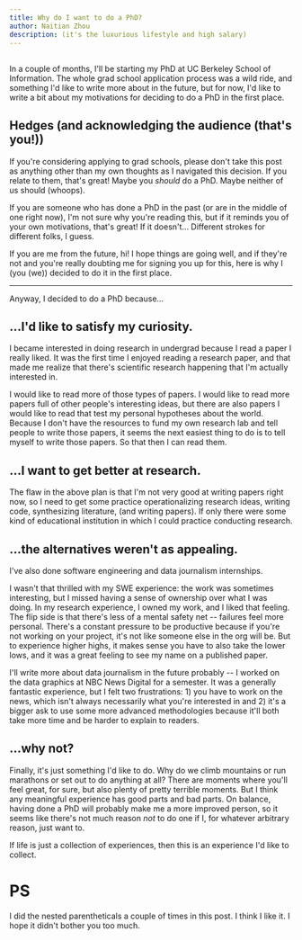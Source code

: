 ```yaml
---
title: Why do I want to do a PhD?
author: Naitian Zhou
description: (it's the luxurious lifestyle and high salary)
---
```


## 

In a couple of months, I'll be starting my PhD at UC Berkeley School of
Information. The whole grad school application process was a wild ride, and
something I'd like to write more about in the future, but for now, I'd like to
write a bit about my motivations for deciding to do a PhD in the first place.

## Hedges (and acknowledging the audience (that's you!))

If you're considering applying to grad schools, please don't take this post as
anything other than my own thoughts as I navigated this decision. If you relate
to them, that's great! Maybe you *should* do a PhD. Maybe neither of us should
(whoops).

If you are someone who has done a PhD in the past (or are in the middle of one
right now), I'm not sure why you're reading this, but if it reminds you of your
own motivations, that's great! If it doesn't... Different strokes for different
folks, I guess.

If you are me from the future, hi! I hope things are going well, and if they're
not and you're really doubting me for signing you up for this, here is why I
(you (we)) decided to do it in the first place.

---

Anyway, I decided to do a PhD because... 

## ...I'd like to satisfy my curiosity.

I became interested in doing research in undergrad because I read a paper I
really liked. It was the first time I enjoyed reading a research paper, and
that made me realize that there's scientific research happening that I'm
actually interested in.

I would like to read more of those types of papers. I would like to read more
papers full of other people's interesting ideas, but there are also papers I
would like to read that test my personal hypotheses about the world. Because I
don't have the resources to fund my own research lab and tell people to write
those papers, it seems the next easiest thing to do is to tell myself to write
those papers. So that then I can read them.

## ...I want to get better at research.

The flaw in the above plan is that I'm not very good at writing papers right
now, so I need to get some practice operationalizing research ideas, writing
code, synthesizing literature, (and writing papers). If only there were some
kind of educational institution in which I could practice conducting research.

## ...the alternatives weren't as appealing.

I've also done software engineering and data journalism internships.

I wasn't that thrilled with my SWE experience: the work was sometimes
interesting, but I missed having a sense of ownership over what I was doing. In
my research experience, I owned my work, and I liked that feeling. The flip
side is that there's less of a mental safety net -- failures feel more
personal. There's a constant pressure to be productive because if you're not
working on your project, it's not like someone else in the org will be. But to
experience higher highs, it makes sense you have to also take the lower lows,
and it was a great feeling to see my name on a published paper.

I'll write more about data journalism in the future probably -- I worked on the
data graphics at NBC News Digital for a semester. It was a generally fantastic
experience, but I felt two frustrations: 1) you have to work on the news, which
isn't always necessarily what you're interested in and 2) it's a bigger ask to
use some more advanced methodologies because it'll both take more time and be
harder to explain to readers.

## ...why not?

Finally, it's just something I'd like to do. Why do we climb mountains or run
marathons or set out to do anything at all? There are moments where you'll feel
great, for sure, but also plenty of pretty terrible moments. But I think any
meaningful experience has good parts and bad parts. On balance, having done a
PhD will probably make me a more improved person, so it seems like there's not
much reason *not* to do one if I, for whatever arbitrary reason, just want to.

If life is just a collection of experiences, then this is an experience I'd like to collect. 

# PS

I did the nested parentheticals a couple of times in this post. I think I like
it. I hope it didn't bother you too much.
